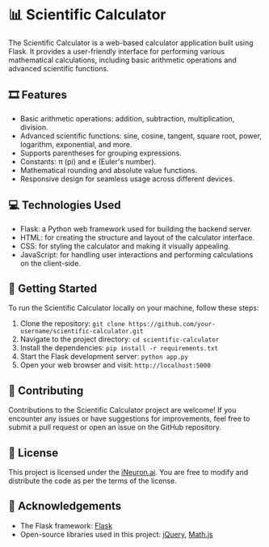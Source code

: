 # 📊 Scientific Calculator

The Scientific Calculator is a web-based calculator application built using Flask. It provides a user-friendly interface for performing various mathematical calculations, including basic arithmetic operations and advanced scientific functions.

## 🎞 Features

- Basic arithmetic operations: addition, subtraction, multiplication, division.
- Advanced scientific functions: sine, cosine, tangent, square root, power, logarithm, exponential, and more.
- Supports parentheses for grouping expressions.
- Constants: π (pi) and e (Euler's number).
- Mathematical rounding and absolute value functions.
- Responsive design for seamless usage across different devices.

## 💻 Technologies Used

- Flask: a Python web framework used for building the backend server.
- HTML: for creating the structure and layout of the calculator interface.
- CSS: for styling the calculator and making it visually appealing.
- JavaScript: for handling user interactions and performing calculations on the client-side.

## 🚀 Getting Started

To run the Scientific Calculator locally on your machine, follow these steps:

1. Clone the repository: `git clone https://github.com/your-username/scientific-calculator.git`
2. Navigate to the project directory: `cd scientific-calculator`
3. Install the dependencies: `pip install -r requirements.txt`
4. Start the Flask development server: `python app.py`
5. Open your web browser and visit: `http://localhost:5000`

## 🥇 Contributing

Contributions to the Scientific Calculator project are welcome! If you encounter any issues or have suggestions for improvements, feel free to submit a pull request or open an issue on the GitHub repository.

## 📑 License

This project is licensed under the [iNeuron.ai](https://ineuron.ai/). You are free to modify and distribute the code as per the terms of the license.

## 🔗 Acknowledgements

- The Flask framework: [Flask](https://flask.palletsprojects.com/)
- Open-source libraries used in this project: [jQuery](https://jquery.com/), [Math.js](https://mathjs.org/)

